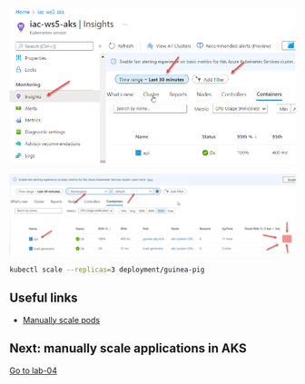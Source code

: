 

![aks-insights-1](images/aks-insights1.png)

![aks-insights-1](images/aks-insights2.png)


```bash
kubectl scale --replicas=3 deployment/guinea-pig
```

## Useful links

* [Manually scale pods](https://docs.microsoft.com/en-us/azure/aks/tutorial-kubernetes-scale?WT.mc_id=AZ-MVP-5003837&tabs=azure-cli#manually-scale-pods)


## Next: manually scale applications in AKS

[Go to lab-04](../lab-04/readme.md)